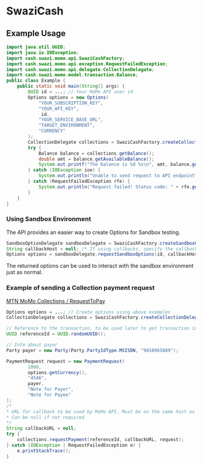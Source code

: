 # SwaziCash
## Example Usage

```java
import java.util.UUID;
import java.io.IOException;
import cash.swazi.momo.api.SwaziCashFactory;
import cash.swazi.momo.api.exception.RequestFailedException;
import cash.swazi.momo.api.delegate.CollectionDelegate;
import cash.swazi.momo.model.transaction.Balance;
public class Example {
	public static void main(String[] args) {
		UUID id = ...; // Your MoMo API user id
		Options options = new Options(
			"YOUR_SUBSCRIPTION_KEY", 
			"YOUR_API_KEY", 
			 id, 
			"YOUR_SERVICE_BASE_URL", 
			"TARGET_ENVIRONMENT", 
			"CURRENCY"
		);
		CollectionDelegate collections = SwaziCashFactory.createCollectionDelegate(options);
		try {
			Balance balance = collections.getBalance();
			double amt = balance.getAvailableBalance();
			System.out.printf("The balance is %d %s\n", amt, balance,getCurrency());
		} catch (IOException ioe) {
			System.out.println("Unable to send request to API endpoint");
		} catch (RequestFailedException rfe) {
			System.out.println("Request failed! Status code: " + rfe.getStatusCode() + " Reason:" + rfe.getReason());
		}
	}
}
```
### Using Sandbox Environment
The API provides an easier way to create Options for Sandbox testing.

```java
SandboxOptionDelegate sandboxDelegate = SwaziCashFactory.createSandboxOptionProvider("YOUR_SUBSCRIPTION_KEY");
String callbackHost = null; /* If using callbacks, specify the callback url base here */
Options options = sandboxDelegate.requestSandboxOptions(id, callbackHost);
```
The returned options can be used to interact with the sandbox environment just as normal.

### Example of sending a Collection payment request
[MTN MoMo Collections / RequestToPay](https://momodeveloper.mtn.com/docs/services/collection/operations/requesttopay-POST)
```java
Options options = ...; // Create options using above examples
CollectionDelegate collections = SwaziCashFactory.createCollectionDelegate(options);

// Reference to the transaction, to be used later to get transaction info
UUID referenceId = UUID.randomUUID();

// Info about payer
Party payer = new Party(Party.PartyIdType.MSISDN, "9658965889");

PaymentRequest request = new PaymentRequest(
        1000,
        options.getCurrency(),
        "4546",
        payer,
        "Note for Payer",
        "Note for Payee"
);
/*
* URL for callback to be used by MoMo API. Must be on the same host as registered with your auth userId
* Can be null if not required
*/
String callbackURL = null; 
try {
    collections.requestPayment(referenceId, callbackURL, request);
} catch (IOException | RequestFailedException e) {
    e.printStackTrace();
}
```
